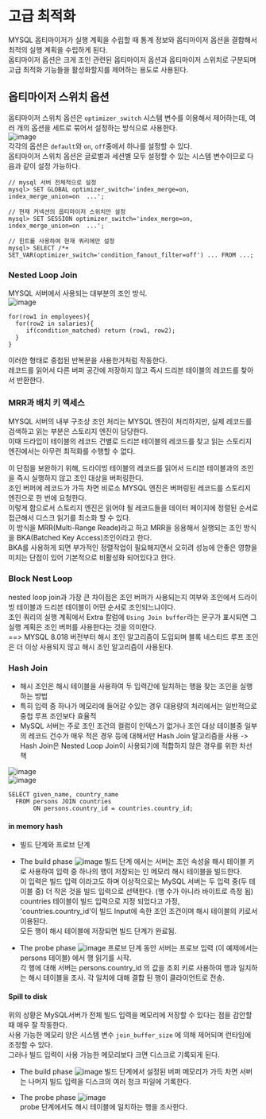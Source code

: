# 고급 최적화
MYSQL 옵티마이저가 실행 계획을 수립할 때 통계 정보와 옵티마이저 옵션을 결합해서 최적의 실행 계획을 수립하게 된다.  
옵티마이저 옵션은 크게 조인 관련된 옵티마이저 옵션과 옵티마이저 스위치로 구분되며 고급 최적화 기능들을 활성화할지를 제어하는 용도로 사용된다.  

## 옵티마이저 스위치 옵션
옵티마이저 스위치 옵션은 `optimizer_switch` 시스템 변수를 이용해서 제어하는데, 여러 개의 옵션을 세트로 묶어서 설정하는 방식으로 사용한다.  
![image](https://github.com/RealMySQL-Study/REAL_MYSQL_STUDY/assets/67637716/858abe1a-2413-4295-bd8f-72c2ac9e860c)  
각각의 옵션은 `default`와 `on`, `off`중에서 하나를 설정할 수 있다.  
옵티마이저 스위치 옵션은 글로벌과 세션별 모두 설정할 수 있는 시스템 변수이므로 다음과 같이 설정 가능하다.  
```
// mysql 서버 전체적으로 설정
mysql> SET GLOBAL optimizer_switch='index_merge=on, index_merge_union=on  ...';

// 현재 커넥션의 옵티마이저 스위치만 설정
mysql> SET SESSION optimizer_switch='index_merge=on, index_merge_union=on  ...';

// 힌트를 사용하여 현재 쿼리에만 설정
mysql> SELECT /*+ SET_VAR(optimizer_switch='condition_fanout_filter=off') ... FROM ...;
```  

### Nested Loop Join
MYSQL 서버에서 사용되는 대부분의 조인 방식.  
![image](https://github.com/RealMySQL-Study/REAL_MYSQL_STUDY/assets/67637716/96eec074-afcd-4fd2-a485-6a3651dbf903)  

```
for(row1 in employees){
  for(row2 in salaries){
     if(condition_matched) return (row1, row2);
  }
}
```
이러한 형태로 중첩된 반복문을 사용한거처럼 작동한다.  
레코드를 읽어서 다른 버퍼 공간에 저장하지 않고 즉시 드리븐 테이블의 레코드를 찾아서 반환한다.  

### MRR과 배치 키 액세스
MYSQL 서버의 내부 구조상 조인 처리는 MYSQL 엔진이 처리하지만, 실제 레코드를 검색하고 읽는 부분은 스토리지 엔진이 담당한다.  
이때 드라입이 테이블의 레코드 건별로 드리븐 테이블의 레코드를 찾고 읽는 스토리지 엔진에서는 아무런 최적화를 수행할 수 없다.  

이 단점을 보완하기 위해, 드라이빙 테이블의 레코드를 읽어서 드리븐 테이블과의 조인을 즉시 실행하지 않고 조인 대상을 버퍼링한다.  
조인 버퍼에 레코드가 가득 차면 비로소 MYSQL 엔진은 버퍼링된 레코드를 스토리지 엔진으로 한 번에 요청한다.  
이렇게 함으로서 스토리지 엔진은 읽어야 될 레코드들을 데이터 페이지에 정렬된 순서로 접근해서 디스크 읽기를 최소화 할 수 있다.  
이 방식을 MRR(Multi-Range Reade)라고 하고 MRR을 응용해서 실행되는 조인 방식을 BKA(Batched Key Access)조인이라고 한다.  
BKA를 사용하게 되면 부가적인 정렬작업이 필요해지면서 오히려 성능에 안좋은 영향을 미치는 단점이 있어 기본적으로 비활성화 되어있다고 한다.  

### Block Nest Loop
nested loop join과 가장 큰 차이점은 조인 버퍼가 사용되는지 여부와 조인에서 드라이빙 테이블과 드리븐 테이블이 어떤 순서로 조인되느냐이다.  
조인 쿼리의 실행 계획에서 Extra 칼럼에 `Using Join buffer`라는 문구가 표시되면 그 실행 계획은 조인 버퍼를 사용한다는 것을 의미한다.  
==> MYSQL 8.018 버전부터 해시 조인 알고리즘이 도입되며 블록 네스티드 루프 조인은 더 이상 사용되지 않고 해시 조인 알고리즘이 사용된다.  

### Hash Join
* 해시 조인은 해시 테이블을 사용하여 두 입력간에 일치하는 행을 찾는 조인을 실행하는 방법  
* 특히 입력 중 하나가 메모리에 들어갈 수있는 경우 대용량의 처리에서는 일반적으로 중첩 루프 조인보다 효율적
* MySQL 서버는 주로 조인 조건의 컬럼이 인덱스가 없거나 조인 대상 테이블중 일부의 레코드 건수가 매우 적은 경우 등에 대해서만 Hash Join 알고리즘을 사용
-> Hash Join은 Nested Loop Join이 사용되기에 적합하지 않은 경우를 위한 차선책

![image](https://github.com/RealMySQL-Study/REAL_MYSQL_STUDY/assets/67637716/37b74078-bd60-4577-865d-1ad3f86faf71)  
![image](https://github.com/RealMySQL-Study/REAL_MYSQL_STUDY/assets/67637716/b9e1bf55-d868-4f73-ab01-88369153507c)  


```
SELECT given_name, country_name
  FROM persons JOIN countries 
       ON persons.country_id = countries.country_id;
```

#### in memory hash
- 빌드 단계와 프로브 단계
* The build phase
![image](https://github.com/RealMySQL-Study/REAL_MYSQL_STUDY/assets/67637716/4d0b7b60-d5d4-4e5d-8d16-6f301f2f6d17)
빌드 단계 에서는 서버는 조인 속성을 해시 테이블 키로 사용하여 입력 중 하나의 행이 저장되는 인 메모리 해시 테이블을 빌드한다.  
이 입력은 빌드 입력 이라고도 하며 이상적으로는 MySQL 서버는 두 입력 중(두 테이블 중) 더 작은 것을 빌드 입력으로 선택한다. (행 수가 아니라 바이트로 측정 됨)  
countries 테이블이 빌드 입력으로 지정 되었다고 가정, 'countries.country_id'이 빌드 Input에 속한 조인 조건이며 해시 테이블의 키로서 이용된다.  
모든 행이 해시 테이블에 저장되면 빌드 단계가 완료됨.

* The probe phase
![image](https://github.com/RealMySQL-Study/REAL_MYSQL_STUDY/assets/67637716/e79d5702-ac8f-43fc-be97-79f8821e1288)
프로브 단계 동안 서버는 프로브 입력 (이 예제에서는 persons 테이블) 에서 행 읽기를 시작.  
각 행에 대해 서버는 persons.country_id 의 값을 조회 키로 사용하여 행과 일치하는 해시 테이블을 조사.
각 일치에 대해 결합 된 행이 클라이언트로 전송.

#### Spill to disk
위의 상황은 MySQL서버가 전체 빌드 입력을 메모리에 저장할 수 있다는 점을 감안할 때 매우 잘 작동한다.  
사용 가능한 메모리 양은 시스템 변수 `join_buffer_size` 에 의해 제어되며 런타임에 조정할 수 있다.  
그러나 빌드 입력이 사용 가능한 메모리보다 크면 디스크로 기록되게 된다.  

* The build phase
![image](https://github.com/RealMySQL-Study/REAL_MYSQL_STUDY/assets/67637716/2f587bd6-775c-4215-b600-2ee253c4eae4)
빌드 단계에서 설정된 버퍼 메모리가 가득 차면 서버는 나머지 빌드 입력을 디스크의 여러 청크 파일에 기록한다.

* The probe phase
![image](https://github.com/RealMySQL-Study/REAL_MYSQL_STUDY/assets/67637716/bc9bcab8-c285-49b4-8fd5-e6f5b5a9377e)  
probe 단계에서도 해시 테이블에 일치하는 행을 조사한다.








